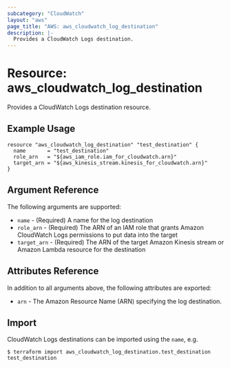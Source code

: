 ```yaml
---
subcategory: "CloudWatch"
layout: "aws"
page_title: "AWS: aws_cloudwatch_log_destination"
description: |-
  Provides a CloudWatch Logs destination.
---
```


# Resource: aws_cloudwatch_log_destination

Provides a CloudWatch Logs destination resource.

## Example Usage

```hcl
resource "aws_cloudwatch_log_destination" "test_destination" {
  name       = "test_destination"
  role_arn   = "${aws_iam_role.iam_for_cloudwatch.arn}"
  target_arn = "${aws_kinesis_stream.kinesis_for_cloudwatch.arn}"
}
```

## Argument Reference

The following arguments are supported:

* `name` - (Required) A name for the log destination
* `role_arn` - (Required) The ARN of an IAM role that grants Amazon CloudWatch Logs permissions to put data into the target
* `target_arn` - (Required) The ARN of the target Amazon Kinesis stream or Amazon Lambda resource for the destination

## Attributes Reference

In addition to all arguments above, the following attributes are exported:

* `arn` - The Amazon Resource Name (ARN) specifying the log destination.

## Import

CloudWatch Logs destinations can be imported using the `name`, e.g.

```
$ terraform import aws_cloudwatch_log_destination.test_destination test_destination
```
